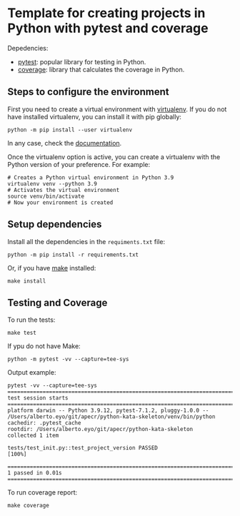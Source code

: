 # Template for creating projects in Python with pytest and coverage

Depedencies:

* [pytest][1]: popular library for testing in Python.
* [coverage][2]: library that calculates the coverage in Python.

## Steps to configure the environment

First you need to create a virtual environment with [virtualenv][3].
If you do not have installed virtualenv, you can install it with pip globally:

```shell
python -m pip install --user virtualenv
```

In any case, check the [documentation][4].

Once the virtualenv option is active, you can create a virtualenv with the Python version of your preference. For example:

```shell
# Creates a Python virtual environment in Python 3.9
virtualenv venv --python 3.9
# Activates the virtual environment 
source venv/bin/activate 
# Now your environment is created
```

## Setup dependencies

Install all the dependencies in the `requiments.txt` file:

```shell
python -m pip install -r requirements.txt
```

Or, if you have [make][5] installed:

```shell
make install
```

## Testing and Coverage

To run the tests:

````shell
make test    
````

If ypu do not have Make:

````shell
python -m pytest -vv --capture=tee-sys
````

Output example:

````shell
pytest -vv --capture=tee-sys
============================================================================== test session starts ===============================================================================
platform darwin -- Python 3.9.12, pytest-7.1.2, pluggy-1.0.0 -- /Users/alberto.eyo/git/apecr/python-kata-skeleton/venv/bin/python
cachedir: .pytest_cache
rootdir: /Users/alberto.eyo/git/apecr/python-kata-skeleton
collected 1 item                                                                                                                                                                 

tests/test_init.py::test_project_version PASSED                                                                                                                            [100%]

=============================================================================== 1 passed in 0.01s ================================================================================
````

To run coverage report:

````shell
make coverage
````

[1]: https://docs.pytest.org/en/latest/contents.html

[2]: https://coverage.readthedocs.io/en/latest/

[3]: https://virtualenv.pypa.io/en/latest/

[4]: https://virtualenv.pypa.io/en/latest/installation.html

[5]: https://www.gnu.org/software/make/manual/make.html